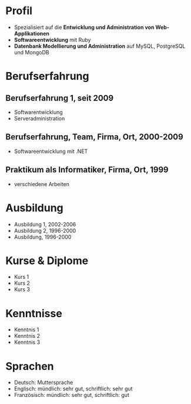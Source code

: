 # Profil #

* Spezialisiert auf die **Entwicklung und Administration von Web-Applikationen**
* **Softwareentwicklung** mit Ruby
* **Datenbank Modellierung und Administration** auf MySQL, PostgreSQL und MongoDB

# Berufserfahrung #

## Berufserfahrung 1, seit 2009 ##
* Softwarentwicklung
* Serveradministration

## Berufserfahrung, Team, Firma, Ort, 2000-2009 ##
* Softwareentwicklung mit .NET

## Praktikum als Informatiker, Firma, Ort, 1999 ##
* verschiedene Arbeiten

# Ausbildung #
* Ausbildung 1, 2002-2006
* Ausbildung 2, 1996-2000
* Ausbildung, 1996-2000

# Kurse & Diplome #
* Kurs 1
* Kurs 2
* Kurs 3

# Kenntnisse #
* Kenntnis 1
* Kenntnis 2
* Kenntnis 3

# Sprachen #
* Deutsch: Muttersprache
* Englisch: mündlich: sehr gut, schriftlich: sehr gut
* Französisch: mündlich: sehr gut, schriftlich: gut